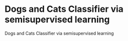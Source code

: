 # Dogs and Cats Classifier via semisupervised learning
 Dogs and Cats Classifier via semisupervised learning
